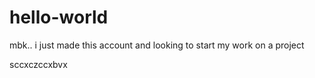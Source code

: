 # hello-world
mbk..
i just made this account and looking to start my work on a project

sccxczccxbvx
